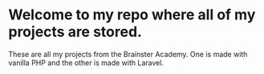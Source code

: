 # Welcome to my repo where all of my projects are stored. 
 Тhese are all my projects from the Brainster Academy. 
 One is made with vanilla PHP and the other is made with Laravel.
